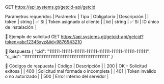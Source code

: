 GET https://api.systems.gt/getcid-api/getcid

Parámetros requeridos
| Parámetro | Tipo | Obligatorio | Descripción | 
| token | string | ✅ Sí | Token asignado al cliente | 
| iid | string | ✅ Sí | ID único de instalación | 

🧪 Ejemplo de solicitud
GET https://api.systems.gt/getcid-api/getcid?token=abc12345xyz&iid=9876543210

💾 Respuesta
{
  "cid": "111111-111111-111111-111111-111111-111111-111111-111111",
  "c_cid": "111111111111111111111111111111111111111111111111"
}

🔁 Códigos de respuesta
| Código | Descripción | 
| 200 | OK – Solicitud exitosa | 
| 400 | Solicitud mal formada o incompleta | 
| 401 | Token inválido o no autorizado | 
| 500 | Error interno del servidor |
